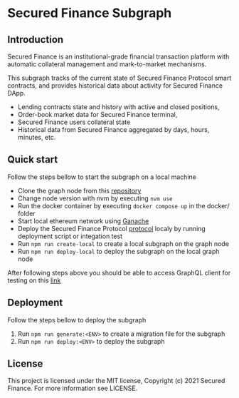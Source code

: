 # Secured Finance Subgraph

## Introduction

Secured Finance is an institutional-grade financial transaction platform with automatic collateral management and mark-to-market mechanisms.

This subgraph tracks of the current state of Secured Finance Protocol smart contracts, and provides historical data about activity for Secured Finance DApp.

* Lending contracts state and history with active and closed positions,
* Order-book market data for Secured Finance terminal,
* Secured Finance users collateral state
* Historical data from Secured Finance aggregated by days, hours, minutes, etc.

## Quick start

Follow the steps bellow to start the subgraph on a local machine

* Clone the graph node from this [repository](https://github.com/graphprotocol/graph-node)
* Change node version with nvm by executing `nvm use`
* Run the docker container by executing `docker compose up` in the docker/ folder
* Start local ethereum network using [Ganache](https://github.com/trufflesuite/ganache)
* Deploy the Secured Finance Protocol [protocol](https://github.com/Secured-Finance/smart-contracts) localy by running deployment script or integation test
* Run `npm run create-local` to create a local subgraph on the graph node
* Run `npm run deploy-local` to deploy the subgraph on the local graph node

After following steps above you should be able to access GraphQL client for testing on this [link](http://127.0.0.1:8000/subgraphs/name/bahadylbekov/secured-finance-protocol)

## Deployment
Follow the steps bellow to deploy the subgraph

1. Run `npm run generate:<ENV>` to create a migration file for the subgraph
2. Run `npm run deploy:<ENV>` to deploy the subgraph

## License

This project is licensed under the MIT license, Copyright (c) 2021 Secured Finance. For more information see LICENSE.
